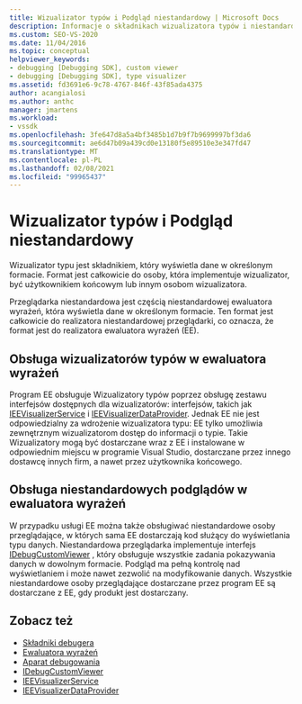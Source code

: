 ```yaml
---
title: Wizualizator typów i Podgląd niestandardowy | Microsoft Docs
description: Informacje o składnikach wizualizatora typów i niestandardowych przeglądarkach, które wyświetlają dane w określonym formacie i różnice między nimi.
ms.custom: SEO-VS-2020
ms.date: 11/04/2016
ms.topic: conceptual
helpviewer_keywords:
- debugging [Debugging SDK], custom viewer
- debugging [Debugging SDK], type visualizer
ms.assetid: fd3691e6-9c78-4767-846f-43f85ada4375
author: acangialosi
ms.author: anthc
manager: jmartens
ms.workload:
- vssdk
ms.openlocfilehash: 3fe647d8a5a4bf3485b1d7b9f7b9699997bf3da6
ms.sourcegitcommit: ae6d47b09a439cd0e13180f5e89510e3e347fd47
ms.translationtype: MT
ms.contentlocale: pl-PL
ms.lasthandoff: 02/08/2021
ms.locfileid: "99965437"
---
```

# <a name="type-visualizer-and-custom-viewer"></a>Wizualizator typów i Podgląd niestandardowy
Wizualizator typu jest składnikiem, który wyświetla dane w określonym formacie. Format jest całkowicie do osoby, która implementuje wizualizator, być użytkownikiem końcowym lub innym osobom wizualizatora.

 Przeglądarka niestandardowa jest częścią niestandardowej ewaluatora wyrażeń, która wyświetla dane w określonym formacie. Ten format jest całkowicie do realizatora niestandardowej przeglądarki, co oznacza, że format jest do realizatora ewaluatora wyrażeń (EE).

## <a name="support-for-type-visualizers-in-an-expression-evaluator"></a>Obsługa wizualizatorów typów w ewaluatora wyrażeń
 Program EE obsługuje Wizualizatory typów poprzez obsługę zestawu interfejsów dostępnych dla wizualizatorów: interfejsów, takich jak [IEEVisualizerService](../../extensibility/debugger/reference/ieevisualizerservice.md) i [IEEVisualizerDataProvider](../../extensibility/debugger/reference/ieevisualizerdataprovider.md). Jednak EE nie jest odpowiedzialny za wdrożenie wizualizatora typu: EE tylko umożliwia zewnętrznym wizualizatorom dostęp do informacji o typie. Takie Wizualizatory mogą być dostarczane wraz z EE i instalowane w odpowiednim miejscu w programie Visual Studio, dostarczane przez innego dostawcę innych firm, a nawet przez użytkownika końcowego.

## <a name="support-for-custom-viewers-in-an-expression-evaluator"></a>Obsługa niestandardowych podglądów w ewaluatora wyrażeń
 W przypadku usługi EE można także obsługiwać niestandardowe osoby przeglądające, w których sama EE dostarczają kod służący do wyświetlania typu danych. Niestandardowa przeglądarka implementuje interfejs [IDebugCustomViewer](../../extensibility/debugger/reference/idebugcustomviewer.md) , który obsługuje wszystkie zadania pokazywania danych w dowolnym formacie. Podgląd ma pełną kontrolę nad wyświetlaniem i może nawet zezwolić na modyfikowanie danych. Wszystkie niestandardowe osoby przeglądające dostarczane przez program EE są dostarczane z EE, gdy produkt jest dostarczany.

## <a name="see-also"></a>Zobacz też
- [Składniki debugera](../../extensibility/debugger/debugger-components.md)
- [Ewaluatora wyrażeń](../../extensibility/debugger/expression-evaluator.md)
- [Aparat debugowania](../../extensibility/debugger/debug-engine.md)
- [IDebugCustomViewer](../../extensibility/debugger/reference/idebugcustomviewer.md)
- [IEEVisualizerService](../../extensibility/debugger/reference/ieevisualizerservice.md)
- [IEEVisualizerDataProvider](../../extensibility/debugger/reference/ieevisualizerdataprovider.md)
